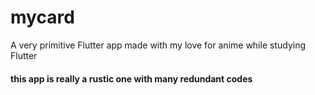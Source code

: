 # mycard

A very primitive Flutter app made with my love for anime while studying Flutter 

#### this app is really a rustic one with many redundant codes
